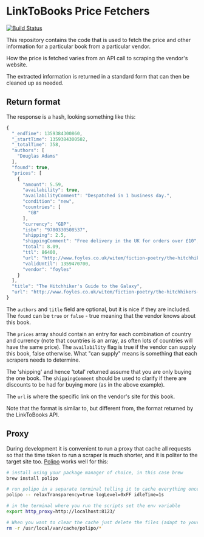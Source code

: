 # LinkToBooks Price Fetchers

[![Build Status](https://secure.travis-ci.org/LinkToBooks/l2b-price-fetchers.png)](http://travis-ci.org/LinkToBooks/l2b-price-fetchers)

This repository contains the code that is used to fetch the price and other
information for a particular book from a particular vendor.

How the price is fetched varies from an API call to scraping the vendor's
website.

The extracted information is returned in a standard form that can then be
cleaned up as needed.

## Return format

The response is a hash, looking something like this:

```javascript
{
  "_endTime": 1359384300860,
  "_startTime": 1359384300502,
  "_totalTime": 358,
  "authors": [
    "Douglas Adams"
  ],
  "found": true,
  "prices": [
    {
      "amount": 5.59,
      "availability": true,
      "availabilityComment": "Despatched in 1 business day.",
      "condition": "new",
      "countries": [
        "GB"
      ],
      "currency": "GBP",
      "isbn": "9780330508537",
      "shipping": 2.5,
      "shippingComment": "Free delivery in the UK for orders over £10",
      "total": 8.09,
      "ttl": 86400,
      "url": "http://www.foyles.co.uk/witem/fiction-poetry/the-hitchhikers-guide-to-the-galaxy,douglas-adams-9780330508537",
      "validUntil": 1359470700,
      "vendor": "foyles"
    }
  ],
  "title": "The Hitchhiker's Guide to the Galaxy",
  "url": "http://www.foyles.co.uk/witem/fiction-poetry/the-hitchhikers-guide-to-the-galaxy,douglas-adams-9780330508537"
}
```

The `authors` and `title` field are optional, but it is nice if they are
included. The `found` can be `true` or `false` - true meaning that the vendor
knows about this book.

The `prices` array should contain an entry for each combination of country and
currency (note that countries is an array, as often lots of countries will have
the same price). The `availability` flag is true if the vendor can supply this
book, false otherwise. What "can supply" means is something that each scrapers
needs to determine.

The 'shipping' and hence 'total' returned assume that you are only buying the
one book. The `shippingComment` should be used to clarify if there are discounts
to be had for buying more (as in the above example).

The `url` is where the specific link on the vendor's site for this book.

Note that the format is similar to, but different from, the format returned by
the LinkToBooks API.

## Proxy

During development it is convenient to run a proxy that cache all requests so
that the time taken to run a scraper is much shorter, and it is politer to the
target site too.
[Polipo](http://www.pps.univ-paris-diderot.fr/~jch/software/polipo/) works well
for this:

``` bash
# install using your package manager of choice, in this case brew
brew install polipo

# run polipo in a separate terminal telling it to cache everything once fetched
polipo -- relaxTransparency=true logLevel=0xFF idleTime=1s

# in the terminal where you run the scripts set the env variable
export http_proxy=http://localhost:8123/

# When you want to clear the cache just delete the files (adapt to your system)
rm -r /usr/local/var/cache/polipo/*

```
